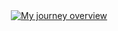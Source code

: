 <div align="center">
  <a href="https://git.io/typing-svg">
    <img src="https://readme-typing-svg.demolab.com?font=Fira+Code&duration=3200&pause=2000&color=C38936&center=true&vCenter=true&width=435&lines=My+journey+overview" alt="My journey overview" />
  </a>
</div>
